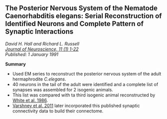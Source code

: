 ## The Posterior Nervous System of the Nematode Caenorhabditis elegans: Serial Reconstruction of Identified Neurons and Complete Pattern of Synaptic Interactions
_David H. Hall and Richard L. Russell_ <br>
*[Journal of Neuroscience, 11 (1) 1-22](https://www.jneurosci.org/content/11/1/1) <br>Published:  1 January 1991* 

**Summary**
 
- Used EM series to reconstruct the posterior nervous system of the adult hermaphrodite _C.elegans_.
- 40 neurons in the tail of the adult were identified and a complete list of synapses was assembled for 2 isogenic animals.
- This list was compared with ta third isogenic animal reconstructed by [White et al. 1986](White_1986.md).
- [Varshney et al. 2011](Varshney_2011.md) later incorporated this published synaptic connectivity data to build their connectome.